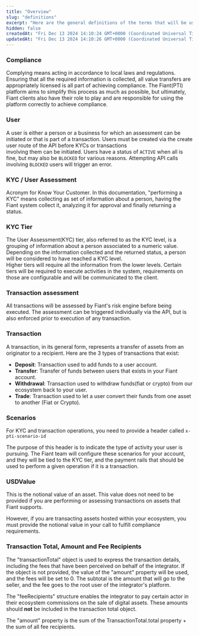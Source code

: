 ```yaml
---
title: "Overview"
slug: "definitions"
excerpt: "Here are the general definitions of the terms that will be used in this guide."
hidden: false
createdAt: "Fri Dec 13 2024 14:10:24 GMT+0000 (Coordinated Universal Time)"
updatedAt: "Fri Dec 13 2024 14:10:26 GMT+0000 (Coordinated Universal Time)"
---
```

### Compliance

Complying means acting in accordance to local laws and regulations. Ensuring that all the required information is collected, all value transfers are appropriately licensed is all part of achieving compliance. The Fiant(PTI) platform aims to simplify this process as much as possible, but ultimately, Fiant clients also have their role to play and are responsible for using the platform correctly to achieve compliance.

### User

A user is either a person or a business for which an assessment can be initiated or that is part of a transaction. Users must be created via the create user route of the API before KYCs or transactions  
involving them can be initiated. Users have a status of `ACTIVE` when all is fine, but may also be `BLOCKED` for various reasons. Attempting API calls involving `BLOCKED` users will trigger an error.

### KYC / User Assessment

Acronym for Know Your Customer. In this documentation, "performing a KYC" means collecting as set of information about a person, having the Fiant system collect it, analyzing it for approval and finally returning a status.

### KYC Tier

The User Assessment(KYC) tier, also referred to as the KYC level, is a grouping of information about a person associated to a numeric value.  
Depending on the information collected and the returned status, a person will be considered to have reached a KYC level.  
Higher tiers will require all the information from the lower levels. Certain tiers will be required to execute activities in the system, requirements on those are configurable and will be communicated to the client.

### Transaction assessment

All transactions will be assessed by Fiant's risk engine before being executed. The assessment can be triggered individually via the API, but is also enforced prior to execution of any transaction.

### Transaction

A transaction, in its general form, represents a transfer of assets from an originator to a recipient. Here are the 3 types of transactions that exist:

- **Deposit**: Transaction used to add funds to a user account.
- **Transfer**: Transfer of funds between users that exists in your Fiant account.
- **Withdrawal**: Transaction used to withdraw funds(fiat or crypto) from our ecosystem back to your user.
- **Trade**: Transaction used to let a user convert their funds from one asset to another (Fiat or Crypto).

### Scenarios

For KYC and transaction operations, you need to provide a header called `x-pti-scenario-id`

The purpose of this header is to indicate the type of activity your user is pursuing. The Fiant team will configure these scenarios for your account, and they will be tied to the KYC tier, and the payment rails that should be used to perform a given operation if it is a transaction.

### USDValue

This is the notional value of an asset. This value does not need to be provided if you are performing or assessing transactions on assets that Fiant supports.

However, if you are transacting assets hosted within your ecosystem, you must provide the notional value in your call to fulfill compliance requirements.

### Transaction Total, Amount and Fee Recipients

The "transactionTotal" object is used to express the transaction details, including the fees that have been perceived on behalf of the integrator. If the object is not provided, the value of the "amount" property will be used, and the fees will be set to 0. The subtotal is the amount that will go to the seller, and the fee goes to the root user of the integrator's platform.

The "feeRecipients" structure enables the integrator to pay certain actor in their ecosystem commissions on the sale of digital assets. These amounts should **not** be included in the transaction total object.

The "amount" property is the sum of the TransactionTotal.total property + the sum of all fee recipients.
